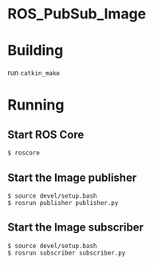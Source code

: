 # ROS_PubSub_Image

# Building
run `catkin_make`

# Running
## Start ROS Core
```
$ roscore
```

## Start the Image publisher
```
$ source devel/setup.bash
$ rosrun publisher publisher.py 
```

## Start the Image subscriber
```
$ source devel/setup.bash
$ rosrun subscriber subscriber.py 
```
